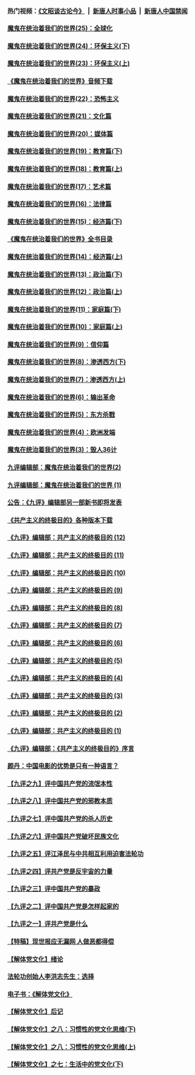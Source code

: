 #### 热门视频：[《文昭谈古论今》](https://github.com/gfw-breaker/wenzhao/blob/master/README.md?t=10182134) &nbsp;|&nbsp; [新唐人时事小品](https://github.com/gfw-breaker/ntdtv-comedy/blob/master/README.md?t=10182134) &nbsp;|&nbsp; [新唐人中国禁闻](https://github.com/gfw-breaker/ntdtv-news/blob/master/README.md?t=10182134)

#### [魔鬼在统治着我们的世界(25)：全球化](../pages/nsc422/n10788205.md?t=10182134) 

#### [魔鬼在统治着我们的世界(24)：环保主义(下)](../pages/nsc422/n10695307.md?t=10182134) 

#### [魔鬼在统治着我们的世界(23)：环保主义(上)](../pages/nsc422/n10688613.md?t=10182134) 

#### [《魔鬼在统治着我们的世界》音频下载](../pages/nsc422/n10635553.md?t=10182134) 

#### [魔鬼在统治着我们的世界(22)：恐怖主义](../pages/nsc422/n10614727.md?t=10182134) 

#### [魔鬼在统治着我们的世界(21)：文化篇](../pages/nsc422/n10597706.md?t=10182134) 

#### [魔鬼在统治着我们的世界(20)：媒体篇](../pages/nsc422/n10586579.md?t=10182134) 

#### [魔鬼在统治着我们的世界(19)：教育篇(下)](../pages/nsc422/n10564808.md?t=10182134) 

#### [魔鬼在统治着我们的世界(18)：教育篇(上)](../pages/nsc422/n10526970.md?t=10182134) 

#### [魔鬼在统治着我们的世界(17)：艺术篇](../pages/nsc422/n10499093.md?t=10182134) 

#### [魔鬼在统治着我们的世界(16)：法律篇](../pages/nsc422/n10485969.md?t=10182134) 

#### [魔鬼在统治着我们的世界(15)：经济篇(下)](../pages/nsc422/n10469975.md?t=10182134) 

#### [《魔鬼在统治着我们的世界》全书目录](../pages/nsc422/n10464261.md?t=10182134) 

#### [魔鬼在统治着我们的世界(14)：经济篇(上)](../pages/nsc422/n10457370.md?t=10182134) 

#### [魔鬼在统治着我们的世界(13)：政治篇(下)](../pages/nsc422/n10448270.md?t=10182134) 

#### [魔鬼在统治着我们的世界(12)：政治篇(上)](../pages/nsc422/n10444576.md?t=10182134) 

#### [魔鬼在统治着我们的世界(11)：家庭篇(下)](../pages/nsc422/n10440961.md?t=10182134) 

#### [魔鬼在统治着我们的世界(10)：家庭篇(上)](../pages/nsc422/n10435448.md?t=10182134) 

#### [魔鬼在统治着我们的世界(9)：信仰篇](../pages/nsc422/n10432159.md?t=10182134) 

#### [魔鬼在统治着我们的世界(8)：渗透西方(下)](../pages/nsc422/n10429603.md?t=10182134) 

#### [魔鬼在统治着我们的世界(7)：渗透西方(上)](../pages/nsc422/n10426013.md?t=10182134) 

#### [魔鬼在统治着我们的世界(6)：输出革命](../pages/nsc422/n10421536.md?t=10182134) 

#### [魔鬼在统治着我们的世界(5)：东方杀戮](../pages/nsc422/n10417707.md?t=10182134) 

#### [魔鬼在统治着我们的世界(4)：欧洲发端](../pages/nsc422/n10414890.md?t=10182134) 

#### [魔鬼在统治着我们的世界(3)：毁人36计](../pages/nsc422/n10411583.md?t=10182134) 

#### [九评编辑部：魔鬼在统治着我们的世界(2)](../pages/nsc422/n10410036.md?t=10182134) 

#### [九评编辑部：魔鬼在统治着我们的世界 (1)](../pages/nsc422/n10406825.md?t=10182134) 

#### [公告：《九评》编辑部另一部新书即将发表](../pages/nsc422/n10405104.md?t=10182134) 

#### [《共产主义的终极目的》各种版本下载](../pages/nsc422/n10022138.md?t=10182134) 

#### [《九评》编辑部：共产主义的终极目的 (12)](../pages/nsc422/n9933272.md?t=10182134) 

#### [《九评》编辑部：共产主义的终极目的 (11)](../pages/nsc422/n9924973.md?t=10182134) 

#### [《九评》编辑部：共产主义的终极目的 (10)](../pages/nsc422/n9920883.md?t=10182134) 

#### [《九评》编辑部：共产主义的终极目的 (9)](../pages/nsc422/n9916363.md?t=10182134) 

#### [《九评》编辑部：共产主义的终极目的 (8)](../pages/nsc422/n9912488.md?t=10182134) 

#### [《九评》编辑部：共产主义的终极目的 (7)](../pages/nsc422/n9901176.md?t=10182134) 

#### [《九评》编辑部：共产主义的终极目的 (6)](../pages/nsc422/n9899359.md?t=10182134) 

#### [《九评》编辑部：共产主义的终极目的 (5)](../pages/nsc422/n9893174.md?t=10182134) 

#### [《九评》编辑部：共产主义的终极目的 (4)](../pages/nsc422/n9891246.md?t=10182134) 

#### [《九评》编辑部：共产主义的终极目的 (3)](../pages/nsc422/n9879879.md?t=10182134) 

#### [《九评》编辑部：共产主义的终极目的 (2)](../pages/nsc422/n9876205.md?t=10182134) 

#### [《九评》编辑部：共产主义的终极目的 (1)](../pages/nsc422/n9865857.md?t=10182134) 

#### [《九评》编辑部：《共产主义的终极目的》序言](../pages/nsc422/n9862666.md?t=10182134) 

#### [颜丹：中国电影的优势是只有一种语言？](../pages/nsc422/n9583062.md?t=10182134) 

#### [【九评之九】评中国共产党的流氓本性](../pages/nsc422/n737542.md?t=10182134) 

#### [【九评之八】评中国共产党的邪教本质](../pages/nsc422/n735942.md?t=10182134) 

#### [【九评之七】评中国共产党的杀人历史](../pages/nsc422/n733806.md?t=10182134) 

#### [【九评之六】评中国共产党破坏民族文化](../pages/nsc422/n731667.md?t=10182134) 

#### [【九评之五】评江泽民与中共相互利用迫害法轮功](../pages/nsc422/n730058.md?t=10182134) 

#### [【九评之四】评共产党是反宇宙的力量](../pages/nsc422/n727814.md?t=10182134) 

#### [【九评之三】评中国共产党的暴政](../pages/nsc422/n725597.md?t=10182134) 

#### [【九评之二】评中国共产党是怎样起家的](../pages/nsc422/n723946.md?t=10182134) 

#### [【九评之一】评共产党是什么](../pages/nsc422/n722529.md?t=10182134) 

#### [【特稿】现世报应无漏网 人做恶都得偿](../pages/nsc422/n4215167.md?t=10182134) 

#### [【解体党文化】绪论](../pages/nsc422/n1449356.md?t=10182134) 

#### [法轮功创始人李洪志先生：选择](../pages/nsc422/n3580738.md?t=10182134) 

#### [电子书：《解体党文化》](../pages/nsc422/n1573484.md?t=10182134) 

#### [【解体党文化】后记](../pages/nsc422/n1531999.md?t=10182134) 

#### [【解体党文化】之八：习惯性的党文化思维(下)](../pages/nsc422/n1526477.md?t=10182134) 

#### [【解体党文化】之八：习惯性的党文化思维(上)](../pages/nsc422/n1520631.md?t=10182134) 

#### [【解体党文化】之七：生活中的党文化(下)](../pages/nsc422/n1513446.md?t=10182134) 

